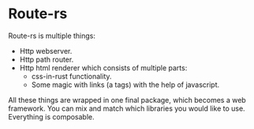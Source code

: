 # Route-rs

Route-rs is multiple things:
- Http webserver.
- Http path router.
- Http html renderer which consists of multiple parts:
  - css-in-rust functionality.
  - Some magic with links (a tags) with the help of javascript.

All these things are wrapped in one final package, which becomes a web framework. You can mix and match which libraries you would like to use. Everything is composable.
